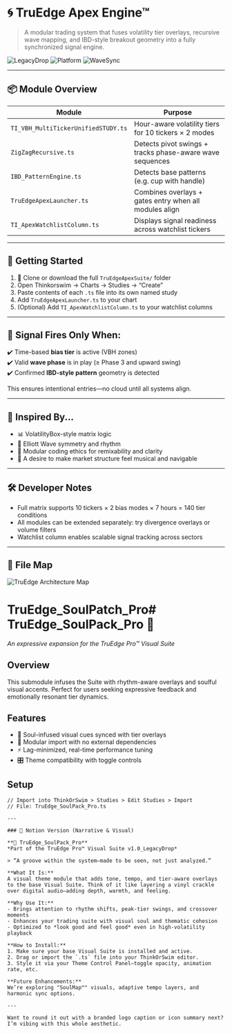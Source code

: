 # 🌀 TruEdge Apex Engine™

> A modular trading system that fuses volatility tier overlays, recursive wave mapping, and IBD-style breakout geometry into a fully synchronized signal engine.

![LegacyDrop](https://img.shields.io/badge/LegacyDrop-v1.0-purple?style=for-the-badge)
![Platform](https://img.shields.io/badge/Built%20for-Thinkorswim-blue?style=for-the-badge)
![WaveSync](https://img.shields.io/badge/Wave_Sync-Enabled-green?style=for-the-badge)

---

## 📦 Module Overview

| Module                  | Purpose                                                   |
|--------------------------|------------------------------------------------------------|
| `TI_VBH_MultiTickerUnifiedSTUDY.ts` | Hour-aware volatility tiers for 10 tickers × 2 modes      |
| `ZigZagRecursive.ts`     | Detects pivot swings + tracks phase-aware wave sequences   |
| `IBD_PatternEngine.ts`   | Detects base patterns (e.g. cup with handle)                |
| `TruEdgeApexLauncher.ts` | Combines overlays + gates entry when all modules align     |
| `TI_ApexWatchlistColumn.ts` | Displays signal readiness across watchlist tickers        |

---

## 🚀 Getting Started

1. 📁 Clone or download the full `TruEdgeApexSuite/` folder
2. Open Thinkorswim → Charts → Studies → “Create”
3. Paste contents of each `.ts` file into its own named study
4. Add `TruEdgeApexLauncher.ts` to your chart
5. (Optional) Add `TI_ApexWatchlistColumn.ts` to your watchlist columns

---

## 🎯 Signal Fires Only When:

✔️ Time-based **bias tier** is active (VBH zones)  
✔️ Valid **wave phase** is in play (≥ Phase 3 and upward swing)  
✔️ Confirmed **IBD-style pattern** geometry is detected

This ensures intentional entries—no cloud until all systems align.

---

## 🎼 Inspired By...

- 📊 VolatilityBox-style matrix logic  
- 🎷 Elliott Wave symmetry and rhythm  
- 🧱 Modular coding ethics for remixability and clarity  
- 🧭 A desire to make market structure feel musical and navigable

---

## 🛠 Developer Notes

- Full matrix supports 10 tickers × 2 bias modes × 7 hours = 140 tier conditions
- All modules can be extended separately: try divergence overlays or volume filters
- Watchlist column enables scalable signal tracking across sectors

---

## 🧪 File Map

![TruEdge Architecture Map](docs/truedge_suite_map.svg)
# TruEdge_SoulPatch_Pro# TruEdge_SoulPack_Pro 🎷
_An expressive expansion for the TruEdge Pro™ Visual Suite_

## Overview
This submodule infuses the Suite with rhythm-aware overlays and soulful visual accents. Perfect for users seeking expressive feedback and emotionally resonant tier dynamics.

## Features
- 🎨 Soul-infused visual cues synced with tier overlays
- 🔄 Modular import with no external dependencies
- ⚡ Lag-minimized, real-time performance tuning
- 🎛️ Theme compatibility with toggle controls

## Setup
```thinkscript
// Import into ThinkOrSwim > Studies > Edit Studies > Import
// File: TruEdge_SoulPack_Pro.ts

---

### 📘 Notion Version (Narrative & Visual)

**📀 TruEdge_SoulPack_Pro**  
*Part of the TruEdge Pro™ Visual Suite v1.0_LegacyDrop*

> “A groove within the system—made to be seen, not just analyzed.”

**What It Is:**  
A visual theme module that adds tone, tempo, and tier-aware overlays to the base Visual Suite. Think of it like layering a vinyl crackle over digital audio—adding depth, warmth, and feeling.

**Why Use It:**  
- Brings attention to rhythm shifts, peak-tier swings, and crossover moments  
- Enhances your trading suite with visual soul and thematic cohesion  
- Optimized to *look good and feel good* even in high-volatility playback  

**How to Install:**  
1. Make sure your base Visual Suite is installed and active.  
2. Drag or import the `.ts` file into your ThinkOrSwim editor.  
3. Style it via your Theme Control Panel—toggle opacity, animation rate, etc.

**Future Enhancements:**  
We’re exploring "SoulMap™" visuals, adaptive tempo layers, and harmonic sync options.

---

Want to round it out with a branded logo caption or icon summary next? I’m vibing with this whole aesthetic.
